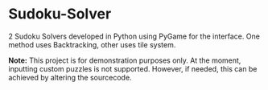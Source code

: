 # Sudoku-Solver
2 Sudoku Solvers developed in Python using PyGame for the interface. One method uses Backtracking, other uses tile system.

**Note:** This project is for demonstration purposes only. At the moment, inputting custom puzzles is not supported. However, if needed, this can be achieved by altering the sourcecode.
